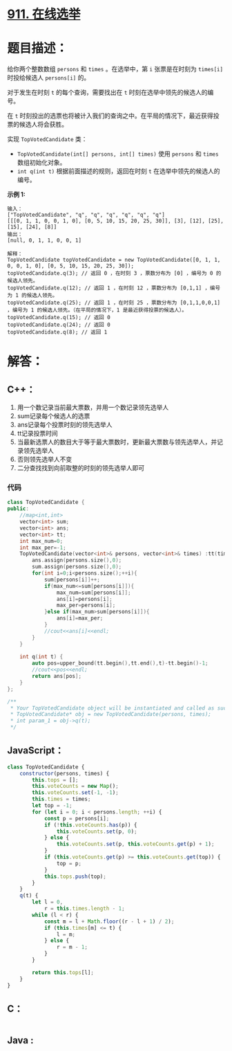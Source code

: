 # [911. 在线选举](https://leetcode-cn.com/problems/online-election/)

# 题目描述：

给你两个整数数组 `persons` 和 `times` 。在选举中，第 `i` 张票是在时刻为 `times[i]` 时投给候选人 `persons[i]` 的。

对于发生在时刻 `t` 的每个查询，需要找出在 `t` 时刻在选举中领先的候选人的编号。

在 `t` 时刻投出的选票也将被计入我们的查询之中。在平局的情况下，最近获得投票的候选人将会获胜。

实现 `TopVotedCandidate` 类：

- `TopVotedCandidate(int[] persons, int[] times)` 使用 `persons` 和 `times` 数组初始化对象。
- `int q(int t)` 根据前面描述的规则，返回在时刻 `t` 在选举中领先的候选人的编号。



**示例 1:**

```
输入：
["TopVotedCandidate", "q", "q", "q", "q", "q", "q"]
[[[0, 1, 1, 0, 0, 1, 0], [0, 5, 10, 15, 20, 25, 30]], [3], [12], [25], [15], [24], [8]]
输出：
[null, 0, 1, 1, 0, 0, 1]

解释：
TopVotedCandidate topVotedCandidate = new TopVotedCandidate([0, 1, 1, 0, 0, 1, 0], [0, 5, 10, 15, 20, 25, 30]);
topVotedCandidate.q(3); // 返回 0 ，在时刻 3 ，票数分布为 [0] ，编号为 0 的候选人领先。
topVotedCandidate.q(12); // 返回 1 ，在时刻 12 ，票数分布为 [0,1,1] ，编号为 1 的候选人领先。
topVotedCandidate.q(25); // 返回 1 ，在时刻 25 ，票数分布为 [0,1,1,0,0,1] ，编号为 1 的候选人领先。（在平局的情况下，1 是最近获得投票的候选人）。
topVotedCandidate.q(15); // 返回 0
topVotedCandidate.q(24); // 返回 0
topVotedCandidate.q(8); // 返回 1
```



# 解答：

## C++：

1. 用一个数记录当前最大票数，并用一个数记录领先选举人
2. sum记录每个候选人的选票
3. ans记录每个投票时刻的领先选举人
4. tt记录投票时间
5. 当最新选票人的数目大于等于最大票数时，更新最大票数与领先选举人，并记录领先选举人
6. 否则领先选举人不变
7. 二分查找找到向前取整的时刻的领先选举人即可

### 代码

```cpp
class TopVotedCandidate {
public:
    //map<int,int> 
    vector<int> sum;
    vector<int> ans;
    vector<int> tt;
    int max_num=0;
    int max_per=-1;
    TopVotedCandidate(vector<int>& persons, vector<int>& times) :tt(times){
        ans.assign(persons.size(),0);
        sum.assign(persons.size(),0);
        for(int i=0;i<persons.size();++i){
            sum[persons[i]]++;
            if(max_num<=sum[persons[i]]){
                max_num=sum[persons[i]];
                ans[i]=persons[i];
                max_per=persons[i];
            }else if(max_num>sum[persons[i]]){
                ans[i]=max_per;
            }
            //cout<<ans[i]<<endl;
        }
    }
    
    int q(int t) {
        auto pos=upper_bound(tt.begin(),tt.end(),t)-tt.begin()-1;
        //cout<<pos<<endl;
        return ans[pos];
    }
};

/**
 * Your TopVotedCandidate object will be instantiated and called as such:
 * TopVotedCandidate* obj = new TopVotedCandidate(persons, times);
 * int param_1 = obj->q(t);
 */
```

## JavaScript：

```javascript
class TopVotedCandidate {
    constructor(persons, times) {
        this.tops = [];
        this.voteCounts = new Map();
        this.voteCounts.set(-1, -1);
        this.times = times;
        let top = -1;
        for (let i = 0; i < persons.length; ++i) {
            const p = persons[i];
            if (!this.voteCounts.has(p)) {
                this.voteCounts.set(p, 0);
            } else {
                this.voteCounts.set(p, this.voteCounts.get(p) + 1);
            }
            if (this.voteCounts.get(p) >= this.voteCounts.get(top)) {
                top = p;
            }
            this.tops.push(top);
        }
    }
    q(t) {
        let l = 0,
            r = this.times.length - 1;
        while (l < r) {
            const m = l + Math.floor((r - l + 1) / 2);
            if (this.times[m] <= t) {
                l = m;
            } else {
                r = m - 1;
            }
        }

        return this.tops[l];
    }
}
```

## C：

```c

```

## Java :

```java

```
